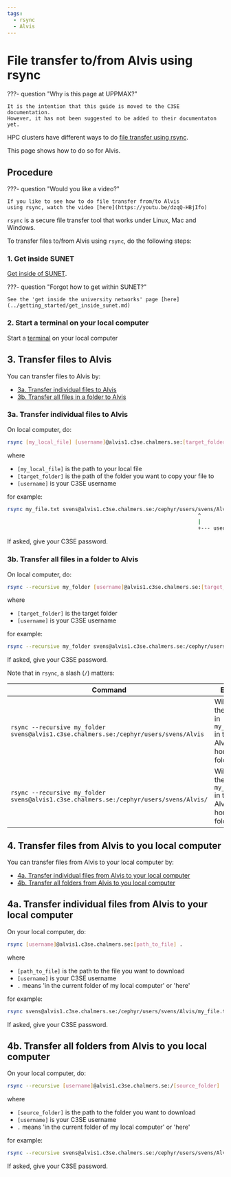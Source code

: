 ```yaml
---
tags:
  - rsync
  - Alvis
---
```


# File transfer to/from Alvis using rsync

???- question "Why is this page at UPPMAX?"

    It is the intention that this guide is moved to the C3SE documentation.
    However, it has not been suggested to be added to their documentaton
    yet.

HPC clusters have different ways to do
[file transfer using rsync](file_transfer_using_rsync.md).

This page shows how to do so for Alvis.

## Procedure

???- question "Would you like a video?"

    If you like to see how to do file transfer from/to Alvis
    using rsync, watch the video [here](https://youtu.be/dzqQ-HBjIfo)

`rsync` is a secure file transfer tool that works under Linux, Mac and Windows.

To transfer files to/from Alvis using `rsync`, do
the following steps:

### 1. Get inside SUNET

[Get inside of SUNET](../getting_started/get_inside_sunet.md).

???- question "Forgot how to get within SUNET?"

    See the 'get inside the university networks' page [here](../getting_started/get_inside_sunet.md)

### 2. Start a terminal on your local computer

Start a [terminal](../software/terminal.md) on your local computer

## 3. Transfer files to Alvis

You can transfer files to Alvis by:

- [3a. Transfer individual files to Alvis](#3a-transfer-individual-files-to-alvis)
- [3b. Transfer all files in a folder to Alvis](#3b-transfer-all-files-in-a-folder-to-alvis)

### 3a. Transfer individual files to Alvis

On local computer, do:

```bash
rsync [my_local_file] [username]@alvis1.c3se.chalmers.se:[target_folder]
```

where

- `[my_local_file]` is the path to your local file
- `[target_folder]` is the path of the folder you want to copy your file to
- `[username]` is your C3SE username

for example:

```bash
rsync my_file.txt svens@alvis1.c3se.chalmers.se:/cephyr/users/svens/Alvis/
                                                              ^
                                                              |
                                                              +--- username
```

If asked, give your C3SE password.

### 3b. Transfer all files in a folder to Alvis

On local computer, do:

```bash
rsync --recursive my_folder [username]@alvis1.c3se.chalmers.se:[target_folder]
```

where

- `[target_folder]` is the target folder  
- `[username]` is your C3SE username

for example:

```bash
rsync --recursive my_folder svens@alvis1.c3se.chalmers.se:/cephyr/users/svens/Alvis/
```

If asked, give your C3SE password.


Note that in `rsync`, a slash (`/`) matters:

Command                                                            |Effect
-------------------------------------------------------------------|------------------------------------------------------------
`rsync --recursive my_folder svens@alvis1.c3se.chalmers.se:/cephyr/users/svens/Alvis` |Will put the files in `my_folder` in the Alvis home folder
`rsync --recursive my_folder svens@alvis1.c3se.chalmers.se:/cephyr/users/svens/Alvis/`|Will put the folder `my_folder` in the Alvis home folder

## 4. Transfer files from Alvis to you local computer

You can transfer files from Alvis to your local computer by:

- [4a. Transfer individual files from Alvis to your local computer](#4a-transfer-individual-files-from-alvis-to-your-local-computer)
- [4b. Transfer all folders from Alvis to you local computer](#4b-transfer-all-folders-from-alvis-to-you-local-computer)

## 4a. Transfer individual files from Alvis to your local computer

On your local computer, do:

```bash
rsync [username]@alvis1.c3se.chalmers.se:[path_to_file] .
```

where

- `[path_to_file]` is the path to the file you want to download
- `[username]` is your C3SE username
- `.` means 'in the current folder of my local computer' or 'here'

for example:

```bash
rsync svens@alvis1.c3se.chalmers.se:/cephyr/users/svens/Alvis/my_file.txt .
```

If asked, give your C3SE password.


## 4b. Transfer all folders from Alvis to you local computer

On your local computer, do:

```bash
rsync --recursive [username]@alvis1.c3se.chalmers.se:/[source_folder] .
```

where

- `[source_folder]` is the path to the folder you want to download
- `[username]` is your C3SE username
- `.` means 'in the current folder of my local computer' or 'here'

for example:

```bash
rsync --recursive svens@alvis1.c3se.chalmers.se:/cephyr/users/svens/Alvis/my_folder .
```

If asked, give your C3SE password.

